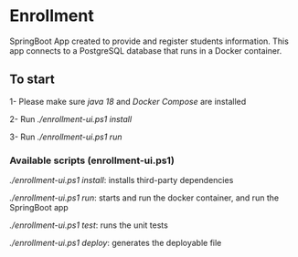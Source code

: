 # Enrollment

SpringBoot App created to provide and register students information. This app connects to a PostgreSQL database that runs in a Docker container.

## To start

1- Please make sure *java 18* and *Docker Compose* are installed 

2- Run *./enrollment-ui.ps1 install*

3- Run *./enrollment-ui.ps1 run*

### Available scripts (enrollment-ui.ps1)

*./enrollment-ui.ps1 install*: installs third-party dependencies

*./enrollment-ui.ps1 run*: starts and run the docker container, and run the SpringBoot app

*./enrollment-ui.ps1 test*: runs the unit tests

*./enrollment-ui.ps1 deploy*: generates the deployable file
